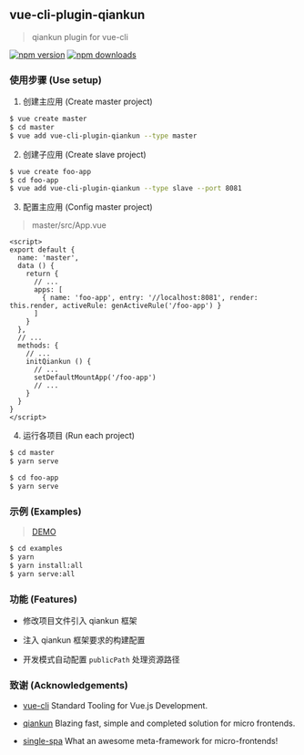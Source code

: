 ## vue-cli-plugin-qiankun

> qiankun plugin for vue-cli

[![npm version](https://img.shields.io/npm/v/vue-cli-plugin-qiankun.svg?style=flat-square)](https://www.npmjs.com/package/vue-cli-plugin-qiankun) [![npm downloads](https://img.shields.io/npm/dt/vue-cli-plugin-qiankun.svg?style=flat-square)](https://www.npmjs.com/package/vue-cli-plugin-qiankun)

### 使用步骤 (Use setup)

1. 创建主应用 (Create master project)

``` sh
$ vue create master
$ cd master
$ vue add vue-cli-plugin-qiankun --type master
```

2. 创建子应用 (Create slave project)

``` sh
$ vue create foo-app
$ cd foo-app
$ vue add vue-cli-plugin-qiankun --type slave --port 8081
```

3. 配置主应用 (Config master project)

> master/src/App.vue

``` vue
<script>
export default {
  name: 'master',
  data () {
    return {
      // ...
      apps: [
        { name: 'foo-app', entry: '//localhost:8081', render: this.render, activeRule: genActiveRule('/foo-app') }
      ]
    }
  },
  // ...
  methods: {
    // ...
    initQiankun () {
      // ...
      setDefaultMountApp('/foo-app')
      // ...
    }
  }
}
</script>
```

4. 运行各项目 (Run each project)

``` sh
$ cd master
$ yarn serve
```

``` sh
$ cd foo-app
$ yarn serve
```

### 示例 (Examples)

> [DEMO](https://f-loat.github.io/vue-cli-plugin-qiankun)

``` sh
$ cd examples
$ yarn
$ yarn install:all
$ yarn serve:all
```

### 功能 (Features)

- 修改项目文件引入 qiankun 框架

- 注入 qiankun 框架要求的构建配置

- 开发模式自动配置 `publicPath` 处理资源路径

### 致谢 (Acknowledgements)

- [vue-cli](https://github.com/vuejs/vue-cli) Standard Tooling for Vue.js Development.

- [qiankun](https://github.com/umijs/qiankun) Blazing fast, simple and completed solution for micro frontends.

- [single-spa](https://github.com/CanopyTax/single-spa) What an awesome meta-framework for micro-frontends!
